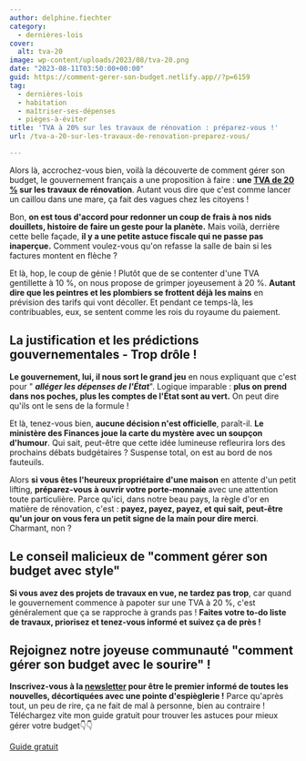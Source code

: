 ```yaml
---
author: delphine.fiechter
category:
  - dernières-lois
cover:
  alt: tva-20
image: wp-content/uploads/2023/08/tva-20.png
date: "2023-08-11T03:50:00+00:00"
guid: https://comment-gerer-son-budget.netlify.app//?p=6159
tag:
  - dernières-lois
  - habitation
  - maîtriser-ses-dépenses
  - pièges-à-éviter
title: 'TVA à 20% sur les travaux de rénovation : préparez-vous !'
url: /tva-a-20-sur-les-travaux-de-renovation-preparez-vous/

---
```

Alors là, accrochez-vous bien, voilà la découverte de comment gérer son budget, le gouvernement français a une proposition à faire : **une [TVA de 20 %](https://www.francetvinfo.fr/economie/immobilier/immobilier-vers-une-tva-a-hauteur-de-20-pour-la-renovation-de-logements_5982674.html "TVA de 20 %") sur les travaux de rénovation**. Autant vous dire que c'est comme lancer un caillou dans une mare, ça fait des vagues chez les citoyens !

Bon, **on est tous d'accord pour redonner un coup de frais à nos nids douillets, histoire de faire un geste pour la planète.** Mais voilà, derrière cette belle façade, **il y a une petite astuce fiscale qui ne passe pas inaperçue.** Comment voulez-vous qu'on refasse la salle de bain si les factures montent en flèche ?

Et là, hop, le coup de génie ! Plutôt que de se contenter d'une TVA gentillette à 10 %, on nous propose de grimper joyeusement à 20 %. **Autant dire que les peintres et les plombiers se frottent déjà les mains** en prévision des tarifs qui vont décoller. Et pendant ce temps-là, les contribuables, eux, se sentent comme les rois du royaume du paiement.

## La justification et les prédictions gouvernementales - Trop drôle !

**Le gouvernement, lui, il nous sort le grand jeu** en nous expliquant que c'est pour " _**alléger les dépenses de l'État**_". Logique imparable : **plus on prend dans nos poches, plus les comptes de l'État sont au vert.** On peut dire qu'ils ont le sens de la formule !

Et là, tenez-vous bien, **aucune décision n'est officielle**, paraît-il. **Le ministère des Finances joue la carte du mystère avec un soupçon d'humour**. Qui sait, peut-être que cette idée lumineuse refleurira lors des prochains débats budgétaires ? Suspense total, on est au bord de nos fauteuils.

Alors **si vous êtes l'heureux propriétaire d'une maison** en attente d'un petit lifting, **préparez-vous à ouvrir votre porte-monnaie** avec une attention toute particulière. Parce qu'ici, dans notre beau pays, la règle d'or en matière de rénovation, c'est : **payez, payez, payez, et qui sait, peut-être qu'un jour on vous fera un petit signe de la main pour dire merci**. Charmant, non ?

## Le conseil malicieux de "comment gérer son budget avec style"

**Si vous avez des projets de travaux en vue, ne tardez pas trop**, car quand le gouvernement commence à papoter sur une TVA à 20 %, c'est généralement que ça se rapproche à grands pas ! **Faites votre to-do liste de travaux, priorisez et tenez-vous informé et suivez ça de près !**

## Rejoignez notre joyeuse communauté "comment gérer son budget avec le sourire" !

**Inscrivez-vous à la [newsletter](https://comment-gerer-son-budget.netlify.app//s-abonner-a-la-newsletter/ "S’abonner à la Newsletter") pour être le premier informé de toutes les nouvelles, décortiquées avec une pointe d'espièglerie !** Parce qu'après tout, un peu de rire, ça ne fait de mal à personne, bien au contraire ! Téléchargez vite mon guide gratuit pour trouver les astuces pour mieux gérer votre budget👇👇

[Guide gratuit](https://comment-gerer-son-budget.netlify.app//telecharger-gratuitement-le-guide-complet/)
